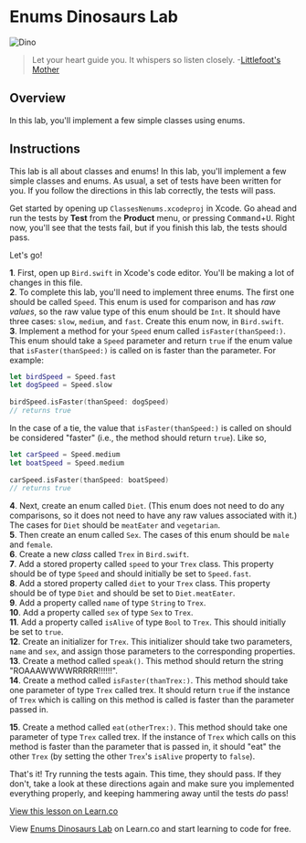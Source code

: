 # Enums Dinosaurs Lab 

![Dino](http://i.imgur.com/ukpn5w3.jpg)

> Let your heart guide you. It whispers so listen closely. -[Littlefoot's Mother](http://www.imdb.com/title/tt0095489/?ref_=ttqt_qt_tt)

## Overview

In this lab, you'll implement a few simple classes using enums. 

## Instructions

This lab is all about classes and enums! In this lab, you'll implement a few simple classes and enums. As usual, a set of tests have been written for you. If you follow the directions in this lab correctly, the tests will pass.

Get started by opening up `ClassesNenums.xcodeproj` in Xcode. Go ahead and run the tests by **Test** from the **Product** menu, or pressing <kbd>Command</kbd>+<kbd>U</kbd>. Right now, you'll see that the tests fail, but if you finish this lab, the tests should pass.

Let's go!

**1**. First, open up `Bird.swift` in Xcode's code editor. You'll be making a lot of changes in this file.  
**2**. To complete this lab, you'll need to implement three enums. The first one should be called `Speed`. This enum is used for comparison and has _raw values_, so the raw value type of this enum should be `Int`. It should have three cases: `slow`, `medium`, and `fast`. Create this enum now, in `Bird.swift`.  
**3**. Implement a method for your `Speed` enum called `isFaster(thanSpeed:)`. This enum should take a `Speed` parameter and return `true` if the enum value that `isFaster(thanSpeed:)` is called on is faster than the parameter. For example:

```swift
let birdSpeed = Speed.fast
let dogSpeed = Speed.slow
        
birdSpeed.isFaster(thanSpeed: dogSpeed)
// returns true
```

In the case of a tie, the value that `isFaster(thanSpeed:)` is called on should be considered "faster" (i.e., the method should return `true`). Like so,

```swift
let carSpeed = Speed.medium
let boatSpeed = Speed.medium
        
carSpeed.isFaster(thanSpeed: boatSpeed)
// returns true
```
  
**4**. Next, create an enum called `Diet`. (This enum does not need to do any comparisons, so it does not need to have any raw values associated with it.) The cases for `Diet` should be `meatEater` and `vegetarian`.  
**5**. Then create an enum called `Sex`. The cases of this enum should be `male` and `female`.  
**6**. Create a new _class_ called `Trex` in `Bird.swift`.  
**7**. Add a stored property called `speed` to your `Trex` class. This property should be of type `Speed` and should initially be set to `Speed.fast`.  
**8**. Add a stored property called `diet` to your `Trex` class. This property should be of type `Diet` and should be set to `Diet.meatEater`.  
**9**. Add a property called `name` of type `String` to `Trex`.  
**10**. Add a property called `sex` of type `Sex` to `Trex`.  
**11**. Add a property called `isAlive` of type `Bool` to `Trex`. This should initially be set to `true`.  
**12**. Create an initializer for `Trex`. This initializer should take two parameters, `name` and `sex`, and assign those parameters to the corresponding properties.  
**13**. Create a method called `speak()`. This method should return the string "ROAAAWWWWRRRRR!!!!!!".  
**14**. Create a method called `isFaster(thanTrex:)`. This method should take one parameter of type `Trex` called trex. It should return `true` if the instance of `Trex` which is calling on this method is called is faster than the parameter passed in.

**15**. Create a method called `eat(otherTrex:)`. This method should take one parameter of type `Trex` called trex. If the instance of `Trex` which calls on this method is faster than the parameter that is passed in, it should "eat" the other `Trex` (by setting the other `Trex`'s `isAlive` property to `false`).  

That's it! Try running the tests again. This time, they should pass. If they don't, take a look at these directions again and make sure you implemented everything properly, and keeping hammering away until the tests _do_ pass!

<a href='https://learn.co/lessons/ClassesEnums' data-visibility='hidden'>View this lesson on Learn.co</a>

<p class='util--hide'>View <a href='https://learn.co/lessons/swift-classEnum-lab'>Enums Dinosaurs Lab</a> on Learn.co and start learning to code for free.</p>

